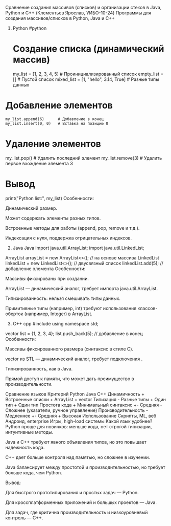 Сравнение создания массивов (списков) и организации стеков в Java, Python и C++ (Клементьев Ярослав, УИБО-10-24)
Программы для создания массивов/списков в Python, Java и C++
1. Python
#python
    # Создание списка (динамический массив)
    my_list = [1, 2, 3, 4, 5]  # Проинициализированный список
    empty_list = []            # Пустой список
    mixed_list = [1, "hello", 3.14, True]  # Разные типы данных

# Добавление элементов
    my_list.append(6)      # Добавление в конец
    my_list.insert(0, 0)   # Вставка на позицию 0

# Удаление элементов
my_list.pop()          # Удалить последний элемент
my_list.remove(3)      # Удалить первое вхождение элемента 3

# Вывод
print("Python list:", my_list)
Особенности:

Динамический размер.

Может содержать элементы разных типов.

Встроенные методы для работы (append, pop, remove и т.д.).

Индексация с нуля, поддержка отрицательных индексов.

2. Java
Java
import java.util.ArrayList;
import java.util.LinkedList;

ArrayList<Integer> arrayList = new ArrayList<>();  // на основе массива
LinkedList<Integer> linkedList = new LinkedList<>(); // двусвязный список
linkedList.add(5);  // добавление элемента
Особенности:

Массивы фиксированы при создании.

ArrayList — динамический аналог, требует импорта java.util.ArrayList.

Типизированность: нельзя смешивать типы данных.

Примитивные типы (например, int) требуют использования классов-оберток (например, Integer) в ArrayList.

3. C++
cpp
#include <vector>
using namespace std;

vector<int> list = {1, 2, 3, 4};
list.push_back(5);  // добавление в конец
Особенности:

Массивы фиксированного размера (синтаксис в стиле C).

vector из STL — динамический аналог, требует подключения <vector>.

Типизированность, как в Java.

Прямой доступ к памяти, что может дать преимущество в производительности.

Сравнение языков
Критерий	Python	Java	C++
Динамичность	+ Встроенные списки	+ ArrayList	+ vector
Типизация	- Разные типы	+ Один тип	+ Один тип
Простота кода	+ Минимальный синтаксис	+- Средняя	- Сложнее (указатели, ручное управление)
Производительность	- Медленнее	+- Средняя	+ Высокая
Использование	Скрипты, ML, веб	Андроид, enterprise	Игры, high-load системы
Какой язык удобнее?
Python проще для новичков: меньше кода, нет строгой типизации, интуитивные методы.

Java и C++ требуют явного объявления типов, но это повышает надежность кода.

C++ дает больше контроля над памятью, но сложнее в изучении.

Java балансирует между простотой и производительностью, но требует больше кода, чем Python.

Вывод:

Для быстрого прототипирования и простых задач — Python.

Для кроссплатформенных приложений и большых проектов — Java.

Для задач, где критична производительность и низкоуровневый контроль — C++.

